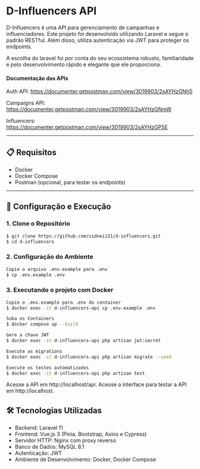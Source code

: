 # D-Influencers API

D-Influencers é uma API para gerenciamento de campanhas e influenciadores. Este projeto foi desenvolvido utilizando Laravel e segue o padrão RESTful. Além disso, utiliza autenticação via JWT para proteger os endpoints.

A escolha do laravel foi por conta do seu ecossistema robusto, familiaridade e pelo desenvolvimento rápido e elegante que ele proporciona.

#### Documentação das APIs

Auth API: https://documenter.getpostman.com/view/3019903/2sAYHzGNh5

Campaigns API: https://documenter.getpostman.com/view/3019903/2sAYHzGNmW

Influencers: https://documenter.getpostman.com/view/3019903/2sAYHzGP5E

---

## 📋 Requisitos

- Docker
- Docker Compose
- Postman (opcional, para testar os endpoints)

---

## 🚀 Configuração e Execução

### 1. Clone o Repositório

```bash
$ git clone https://github.com/sidnei131/d-influencers.git
$ cd d-influencers
```

### 2. Configuração do Ambiente

```bash
Copie o arquivo .env.example para .env
$ cp .env.example .env
```

### 3. Executando o projeto com Docker

```bash
Copie o .env.example para .env do container
$ docker exec -it d-influencers-api cp .env.example .env

Suba os Containers
$ docker compose up --build

Gere a chave JWT
$ docker exec -it d-influencers-api php artisan jwt:secret

Execute as migrations
$ docker exec -it d-influencers-api php artisan migrate --seed

Execute os testes automatizados
$ docker exec -it d-influencers-api php artisan test
```

Acesse a API em http://localhost/api.
Acesse a interface para testar a API em http://localhost.

## 🛠️ Tecnologias Utilizadas

- Backend: Laravel 11
- Frontend: Vue.js 3 (Pinia, Bootstrap, Axios e Cypress)
- Servidor HTTP: Nginx com proxy reverso
- Banco de Dados: MySQL 8.1
- Autenticação: JWT
- Ambiente de Desenvolvimento: Docker, Docker Compose
